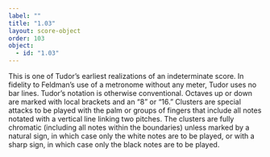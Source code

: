 ```yaml
---
label: ""
title: "1.03"
layout: score-object
order: 103
object:
  - id: "1.03"
---
```


This is one of Tudor’s earliest realizations of an indeterminate score. In fidelity to Feldman’s use of a metronome without any meter, Tudor uses no bar lines. Tudor’s notation is otherwise conventional. Octaves up or down are marked with local brackets and an “8” or “16.” Clusters are special attacks to be played with the palm or groups of fingers that include all notes notated with a vertical line linking two pitches. The clusters are fully chromatic (including all notes within the boundaries) unless marked by a natural sign, in which case only the white notes are to be played, or with a sharp sign, in which case only the black notes are to be played.
